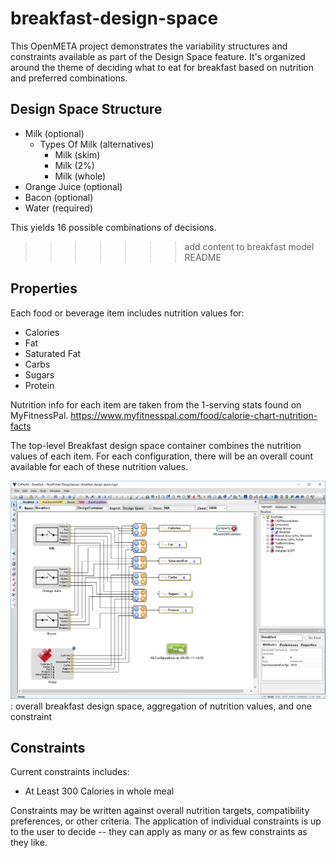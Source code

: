 # breakfast-design-space
This OpenMETA project demonstrates the variability structures and constraints available as part of the Design Space feature. It's organized around the theme of deciding what to eat for breakfast based on nutrition and preferred combinations.

## Design Space Structure
- Milk (optional)
	- Types Of Milk (alternatives)
		- Milk (skim)
		- Milk (2%)
		- Milk (whole)
- Orange Juice (optional)
- Bacon (optional)
- Water (required)

This yields 16 possible combinations of decisions.
>>>>>>> add content to breakfast model README

## Properties
Each food or beverage item includes nutrition values for:
- Calories
- Fat
- Saturated Fat
- Carbs
- Sugars
- Protein

Nutrition info for each item are taken from the 1-serving stats found on MyFitnessPal.
https://www.myfitnesspal.com/food/calorie-chart-nutrition-facts

The top-level Breakfast design space container combines the nutrition values of each item. For each configuration, there will be an overall count available for each of these nutrition values.

![design space](images/design-space-container.png): overall breakfast design space, aggregation of nutrition values, and one constraint

## Constraints
Current constraints includes:
- At Least 300 Calories in whole meal

Constraints may be written against overall nutrition targets, compatibility preferences, or other criteria.
The application of individual constraints is up to the user to decide -- they can apply as many or as few constraints as they like.
